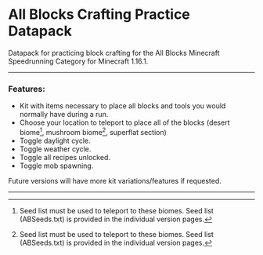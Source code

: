 # All Blocks Crafting Practice Datapack

Datapack for practicing block crafting for the All Blocks Minecraft Speedrunning Category for Minecraft 1.16.1.  

---

### Features:  
- Kit with items necessary to place all blocks and tools you would normally have during a run.  
- Choose your location to teleport to place all of the blocks (desert biome[^1], mushroom biome[^1], superflat section)
- Toggle daylight cycle.  
- Toggle weather cycle.  
- Toggle all recipes unlocked.  
- Toggle mob spawning.  

Future versions will have more kit variations/features if requested.  

___

[^1]: Seed list must be used to teleport to these biomes. Seed list (ABSeeds.txt) is provided in the individual version pages.
